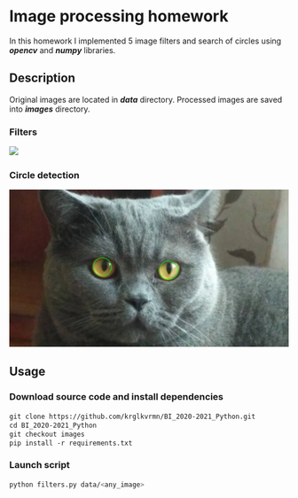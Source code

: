 # Image processing homework

In this homework I implemented 5 image filters and search of circles using ***opencv*** and ***numpy*** libraries.

## Description

Original images are located in ***data*** directory. Processed images are saved into ***images*** directory.

### Filters

![](images/Filters_combined.png)

### Circle detection

![](images/cat_circles.png)



## Usage

### Download source code and install dependencies

```
git clone https://github.com/krglkvrmn/BI_2020-2021_Python.git
cd BI_2020-2021_Python
git checkout images
pip install -r requirements.txt
```

### Launch script

```bash
python filters.py data/<any_image>
```